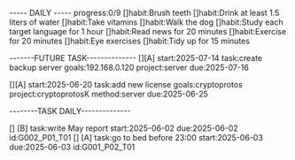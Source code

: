 ----- DAILY -----
progress:0/9
[]habit:Brush teeth
[]habit:Drink at least 1.5 liters of water
[]habit:Take vitamins
[]habit:Walk the dog
[]habit:Study each target language for 1 hour
[]habit:Read news for 20 minutes
[]habit:Exercise for 20 minutes
[]habit:Eye exercises
[]habit:Tidy up for 15 minutes

-------FUTURE TASK--------------
[][A] start:2025-07-14 task:create backup server goals:192.168.0.120 project:server due:2025-07-16

[][A] start:2025-06-20 task:add new license goals:cryptoprotos project:cryptoprotosK method:server due:2025-06-25

--------TASK DAILY--------------

[]  [B] task:write May report start:2025-06-02 due:2025-06-02 id:G002_P01_T01
[]  [A] task:go to bed before 23:00 start:2025-06-03 due:2025-06-03 id:G001_P02_T01
